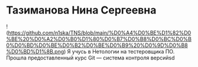 # Тазиманова Нина Сергеевна
!(https://github.com/n1ska/TNS/blob/main/%D0%A4%D0%BE%D1%82%D0%BE%20%D0%A2%D0%B0%D1%80%D0%B7%D0%B8%D0%BC%D0%B0%D0%BD%D0%BE%D0%B2%D0%BE%D0%B9%20%D0%9D%D0%B8%D0%BD%D1%8B.png)
Я учусь в Нетологии на тестеровщика ПО.
Прошла предоставленный курс Git — система контроля версийsd

